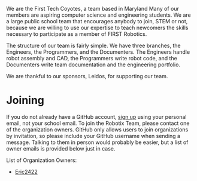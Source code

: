 We are the First Tech Coyotes, a team based in  Maryland  Many of our members are aspiring computer science and engineering students. We are a large public school team that encourages anybody to join, STEM or not, because we are willing to use our expertise to teach newcomers the skills necessary to participate as a member of FIRST Robotics.

The structure of our team is fairly simple. We have three branches, the Engineers, the Programmers, and the Documenters. The Engineers handle robot assembly and CAD, the Programmers write robot code, and the Documenters write team documentation and the engineering portfolio.

We are  thankful to our sponsors, Leidos, for supporting our team.

# Joining
If you do not already have a GitHub account, [sign up](https://github.com/signup?ref_cta=Sign+up&ref_loc=header+logged+out&ref_page=%2F&source=header-home) using your personal email, not your school email. To join the Robotix Team, please contact one of the organization owners. GitHub only allows users to join organizations by invitation, so please include your GitHub username when sending a message. Talking to them in person would probably be easier, but a list of owner emails is provided below just in case.

List of Organization Owners:
- [Eric2422](https://github.com/Eric2422)
